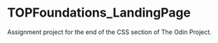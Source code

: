 # TOPFoundations_LandingPage
Assignment project for the end of the CSS section of The Odin Project.
